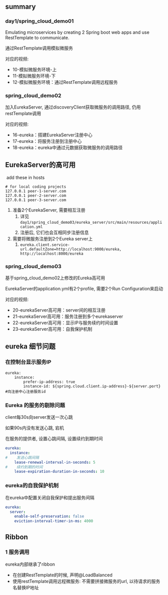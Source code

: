 ## summary

### day1/spring_cloud_demo01

Emulating microservices by creating 2 Spring boot web apps and use RestTemplate to communicate.

通过RestTemplate调用模拟微服务

对应的视频: 

- 10-模拟微服务环境-上
- 11-模拟微服务环境-下
- 12-模拟微服务环境：通过RestTemplate调用远程服务

### spring_cloud_demo02

加入EurekaServer, 通过discoveryClient获取微服务的调用路径, 仍用restTemplate调用

对应的视频: 

- 16-eureka：搭建EurekaServer注册中心
- 17-eureka：将服务注册到注册中心
- 18-eureka：eureka中通过元数据获取微服务的调用路径

## EurekaServer的高可用

​	add these in hosts

```
# for local coding projects
127.0.0.1 peer-1-server.com
127.0.0.1 peer-2-server.com
127.0.0.1 peer-3-server.com
```



1. 准备2个EurekaServer, 需要相互注册
   1. 详见`day1/spring_cloud_demo03/eureka_server/src/main/resources/application.yml`
   2. 注册后, 它们也会互相同步注册信息
2. 需要将微服务注册到2个Eureka server上
   1. `eureka.client.service-url.defaultZone=http://localhost:9000/eureka, http://localhost:8000/eureka`

### spring_cloud_demo03

基于spring_cloud_demo02上修改的Eureka高可用 

EurekaServer的application.yml有2个profile, 需要2个Run Configuration来启动

对应的视频:

- 20-eurekaServer高可用：server间的相互注册
- 21-eurekaServer高可用：服务注册到多个eurekaserver
- 22-eurekaServer高可用：显示IP与服务续约时间设置
- 23-eurekaServer高可用：自我保护机制

## eureka 细节问题

### 在控制台显示服务IP

```
eureka:
	instance:
		prefer-ip-address: true
		instance-id: ${spring.cloud.client.ip-address}-${server.port} #向注册中心注册服务id
```

### Eureka 的服务的剔除问题

client每30s向server发送一次心跳

如果90s内没有发送心跳, 宕机

在服务的提供者, 设置心跳间隔, 设置续约到期时间

```yaml
eureka:
  instance:
#    发送心跳间隔
    lease-renewal-interval-in-seconds: 5
#    续约到期的时间
    lease-expiration-duration-in-seconds: 10
```



### eureka的自我保护机制

在eureka中配置关闭自我保护和提出服务间隔

```yaml
eureka:
  server:
    enable-self-preservation: false
    eviction-interval-timer-in-ms: 4000
```

## Ribbon

### 1 服务调用

eureka内部继承了ribbon

- 在创建RestTemplate的时候, 声明@LoadBalanced
- 使用restTemplate调用远程微服务: 不需要拼接微服务的url, 以待请求的服务名替换IP地址



